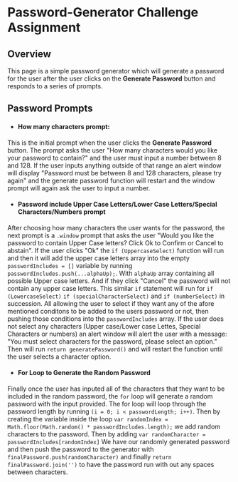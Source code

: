 # Password-Generator Challenge Assignment

## Overview
This page is a simple password generator which will generate a password for the user after the user clicks on the **Generate Password** button and responds to a series of prompts.

## Password Prompts
* #### How many characters prompt:
 
This is the initial prompt when the user clicks the **Generate Password** button. The prompt asks the user "How many characters would you like your password to contain?" and the user must input a number between 8 and 128. If the user inputs anything outside of that range an alert window will display "Password must be between 8 and 128 characters, please try again" and the generate password function will restart and the window prompt will again ask the user to input a number.

* #### Password include Upper Case Letters/Lower Case Letters/Special Characters/Numbers prompt

After choosing how many characters the user wants for the password, the next prompt is a `.window` prompt that asks the user "Would you like the password to contain Upper Case letters? Click Ok to Confirm or Cancel to abstain". If the user clicks "Ok" the `if (UppercaseSelect)` function will run and then it will add the upper case letters array into the empty `passwordIncludes = []` variable by running `passwordIncludes.push(...alphaUp);`. With `alphaUp` array containing all possible Upper case letters. And if they click "Cancel" the password will not contain any upper case letters. This similar `if` statement will run for `if (LowercaseSelect)` `if (specialCharacterSelect)` and `if (numberSelect)` in succession. All allowing the user to select if they want any of the afore mentioned conditons to be added to the users password or not, then pushing those conditions into the `passwordIncludes` array. If the user does not select any characters (Upper case/Lower case Lettes, Special Characters or numbers) an alert window will alert the user with a message: "You must select characters for the password, please select an option." Then will run `return generatePassword()` and will restart the function until the user selects a character option.

* #### For Loop to Generate the Random Password

Finally once the user has inputed all of the characters that they want to be included in the random password, the `for` loop will generate a random password with the input provided. The for loop will loop through the password length by running `(i = 0; i < passwordLength; i++)`. Then by creating the variable inside the loop `var randomIndex = Math.floor(Math.random() * passwordIncludes.length);` we add random characters to the password. Then by adding `var randomCharacter = passwordIncludes[randomIndex]` We have our randomly generated password and then push the password to the generator with `finalPassword.push(randomCharacter)` and finally `return finalPassword.join('')` to have the password run with out any spaces between characters.

